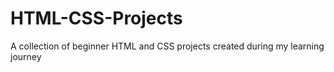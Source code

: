# HTML-CSS-Projects
A collection of beginner HTML and CSS projects created during my learning journey
